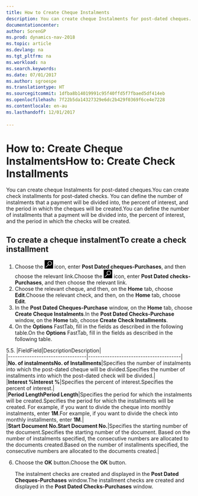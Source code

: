 ```yaml
---
title: How to Create Cheque Instalments
description: You can create cheque Instalments for post-dated cheques. You can define the number of instalments that a payment will be divided into, the percent of interest, and the period in which the cheques will be created.
documentationcenter: 
author: SorenGP
ms.prod: dynamics-nav-2018
ms.topic: article
ms.devlang: na
ms.tgt_pltfrm: na
ms.workload: na
ms.search.keywords: 
ms.date: 07/01/2017
ms.author: sgroespe
ms.translationtype: HT
ms.sourcegitcommit: 1dfba8b14019991c95f40ffd5f7fbaed5df414eb
ms.openlocfilehash: 7f22b5da14327329e6dc2b429f0369f6ce4e7228
ms.contentlocale: en-au
ms.lasthandoff: 12/01/2017

---
```

# <a name="how-to-create-check-installments"></a><span data-ttu-id="580b3-104">How to: Create Cheque Instalments</span><span class="sxs-lookup"><span data-stu-id="580b3-104">How to: Create Check Installments</span></span>
<span data-ttu-id="580b3-105">You can create cheque Instalments for post-dated cheques.</span><span class="sxs-lookup"><span data-stu-id="580b3-105">You can create check installments for post-dated checks.</span></span> <span data-ttu-id="580b3-106">You can define the number of instalments that a payment will be divided into, the percent of interest, and the period in which the cheques will be created.</span><span class="sxs-lookup"><span data-stu-id="580b3-106">You can define the number of installments that a payment will be divided into, the percent of interest, and the period in which the checks will be created.</span></span>  

## <a name="to-create-a-check-installment"></a><span data-ttu-id="580b3-107">To create a cheque instalment</span><span class="sxs-lookup"><span data-stu-id="580b3-107">To create a check installment</span></span>  

1.  <span data-ttu-id="580b3-108">Choose the ![Search for Page or Report](../../media/ui-search/search_small.png "Search for Page or Report icon") icon, enter **Post Dated cheques-Purchases**, and then choose the relevant link.</span><span class="sxs-lookup"><span data-stu-id="580b3-108">Choose the ![Search for Page or Report](../../media/ui-search/search_small.png "Search for Page or Report icon") icon, enter **Post Dated checks-Purchases**, and then choose the relevant link.</span></span>  
2.  <span data-ttu-id="580b3-109">Choose the relevant cheque, and then, on the **Home** tab, choose **Edit**.</span><span class="sxs-lookup"><span data-stu-id="580b3-109">Choose the relevant check, and then, on the **Home** tab, choose **Edit**.</span></span>  
3.  <span data-ttu-id="580b3-110">In the **Post Dated Cheques-Purchase** window, on the **Home** tab, choose **Create Cheque Instalments**.</span><span class="sxs-lookup"><span data-stu-id="580b3-110">In the **Post Dated Checks-Purchase** window, on the **Home** tab, choose **Create Check Installments**.</span></span>  
4.  <span data-ttu-id="580b3-111">On the **Options** FastTab, fill in the fields as described in the following table.</span><span class="sxs-lookup"><span data-stu-id="580b3-111">On the **Options** FastTab, fill in the fields as described in the following table.</span></span>  

<span data-ttu-id="580b3-112">5.</span><span class="sxs-lookup"><span data-stu-id="580b3-112">5.</span></span>  |<span data-ttu-id="580b3-113">Field</span><span class="sxs-lookup"><span data-stu-id="580b3-113">Field</span></span>|<span data-ttu-id="580b3-114">Description</span><span class="sxs-lookup"><span data-stu-id="580b3-114">Description</span></span>|  
    |---------------------------------|---------------------------------------|  
    |<span data-ttu-id="580b3-115">**No. of instalments**</span><span class="sxs-lookup"><span data-stu-id="580b3-115">**No. of Installments**</span></span>|<span data-ttu-id="580b3-116">Specifies the number of instalments into which the post-dated cheque will be divided.</span><span class="sxs-lookup"><span data-stu-id="580b3-116">Specifies the number of installments into which the post-dated check will be divided.</span></span>|  
    |<span data-ttu-id="580b3-117">**Interest %**</span><span class="sxs-lookup"><span data-stu-id="580b3-117">**Interest %**</span></span>|<span data-ttu-id="580b3-118">Specifies the percent of interest.</span><span class="sxs-lookup"><span data-stu-id="580b3-118">Specifies the percent of interest.</span></span>|  
    |<span data-ttu-id="580b3-119">**Period Length**</span><span class="sxs-lookup"><span data-stu-id="580b3-119">**Period Length**</span></span>|<span data-ttu-id="580b3-120">Specifies the period for which the instalments will be created.</span><span class="sxs-lookup"><span data-stu-id="580b3-120">Specifies the period for which the installments will be created.</span></span> <span data-ttu-id="580b3-121">For example, if you want to divide the cheque into monthly instalments, enter **1M**.</span><span class="sxs-lookup"><span data-stu-id="580b3-121">For example, if you want to divide the check into monthly installments, enter **1M**.</span></span>|  
    |<span data-ttu-id="580b3-122">**Start Document No.**</span><span class="sxs-lookup"><span data-stu-id="580b3-122">**Start Document No.**</span></span>|<span data-ttu-id="580b3-123">Specifies the starting number of the document.</span><span class="sxs-lookup"><span data-stu-id="580b3-123">Specifies the starting number of the document.</span></span> <span data-ttu-id="580b3-124">Based on the number of instalments specified, the consecutive numbers are allocated to the documents created.</span><span class="sxs-lookup"><span data-stu-id="580b3-124">Based on the number of installments specified, the consecutive numbers are allocated to the documents created.</span></span>|  

6.  <span data-ttu-id="580b3-125">Choose the **OK** button.</span><span class="sxs-lookup"><span data-stu-id="580b3-125">Choose the **OK** button.</span></span>  

     <span data-ttu-id="580b3-126">The instalment checks are created and displayed in the **Post Dated Cheques-Purchases** window.</span><span class="sxs-lookup"><span data-stu-id="580b3-126">The installment checks are created and displayed in the **Post Dated Checks-Purchases** window.</span></span>

